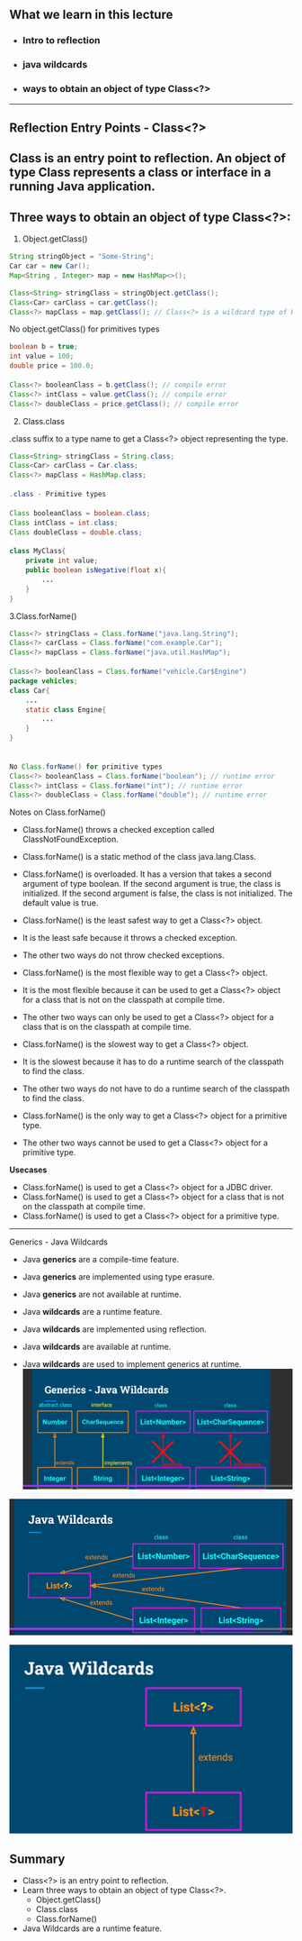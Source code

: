 What we learn in this lecture 
-------------------

- ### Intro to reflection
- ### java wildcards
- ### ways to obtain an object of type Class<?>

--------------------------------
## Reflection Entry Points - Class<?>

Class<?> is an entry point  to reflection.
An object of type Class<?> represents a class or interface in a running Java application.
--------------------------------------

## Three ways to obtain an object of type Class<?>:

1. Object.getClass()

``` java
String stringObject = "Some-String";
Car car = new Car();
Map<String , Integer> map = new HashMap<>();
```

``` java 
Class<String> stringClass = stringObject.getClass();
Class<Car> carClass = car.getClass();
Class<?> mapClass = map.getClass(); // Class<?> is a wildcard type of HashMap not Map interface
```

No object.getClass() for primitives types

``` java
boolean b = true;
int value = 100;
double price = 100.0;

Class<?> booleanClass = b.getClass(); // compile error
Class<?> intClass = value.getClass(); // compile error
Class<?> doubleClass = price.getClass(); // compile error
```
2. Class.class

.class suffix to a type name to get a Class<?> object representing the type.
``` java
Class<String> stringClass = String.class;
Class<Car> carClass = Car.class;
Class<?> mapClass = HashMap.class;

.class - Primitive types

Class booleanClass = boolean.class;
Class intClass = int.class;
Class doubleClass = double.class;

class MyClass{
    private int value;
    public boolean isNegative(float x){
        ...
    }
}
```

3.Class.forName()
```java
Class<?> stringClass = Class.forName("java.lang.String");
Class<?> carClass = Class.forName("com.example.Car");
Class<?> mapClass = Class.forName("java.util.HashMap");

Class<?> booleanClass = Class.forName("vehicle.Car$Engine")
package vehicles;
class Car{
    ...
    static class Engine{
        ...
    }
}


No Class.forName() for primitive types 
Class<?> booleanClass = Class.forName("boolean"); // runtime error
Class<?> intClass = Class.forName("int"); // runtime error
Class<?> doubleClass = Class.forName("double"); // runtime error
```

Notes on Class.forName()
- Class.forName() throws a checked exception called ClassNotFoundException.
- Class.forName() is a static method of the class java.lang.Class.
- Class.forName() is overloaded. It has a version that takes a second argument of type boolean. If the second argument is true, the class is initialized. If the second argument is false, the class is not initialized. The default value is true.


- Class.forName() is the least safest way to get a Class<?> object.
- It is the least safe because it throws a checked exception.
- The other two ways do not throw checked exceptions.
- Class.forName() is the most flexible way to get a Class<?> object.
- It is the most flexible because it can be used to get a Class<?> object for a class that is not on the classpath at compile time.
- The other two ways can only be used to get a Class<?> object for a class that is on the classpath at compile time.
- Class.forName() is the slowest way to get a Class<?> object.
- It is the slowest because it has to do a runtime search of the classpath to find the class.
- The other two ways do not have to do a runtime search of the classpath to find the class.
- Class.forName() is the only way to get a Class<?> object for a primitive type.
- The other two ways cannot be used to get a Class<?> object for a primitive type.

**Usecases**
- Class.forName() is used to get a Class<?> object for a JDBC driver.
- Class.forName() is used to get a Class<?> object for a class that is not on the classpath at compile time.
- Class.forName() is used to get a Class<?> object for a primitive type.
--------------------------------------

Generics - Java Wildcards

- Java **generics** are a compile-time feature.
- Java **generics** are implemented using type erasure.
- Java **generics** are not available at runtime.


- Java **wildcards** are a runtime feature.
- Java **wildcards** are implemented using reflection.
- Java **wildcards** are available at runtime.
- Java **wildcards** are used to implement generics at runtime.
![img_1.png](img_1.png)

![img_3.png](img_3.png)

![img_4.png](img_4.png)


## Summary

- Class<?> is an entry point to reflection.
- Learn three ways to obtain an object of type Class<?>.
    - Object.getClass()
    - Class.class
    - Class.forName() 
- Java Wildcards are a runtime feature.

